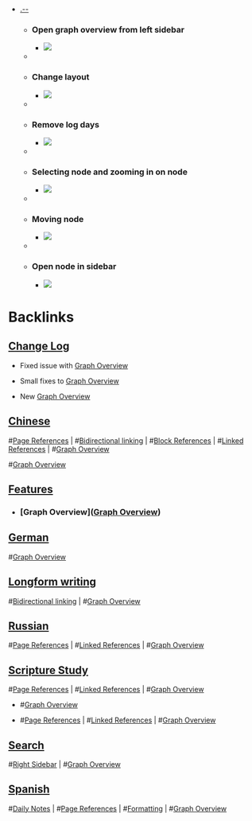 - [.--](<.--.md>)
    - ### Open graph overview from left sidebar
        - ![](https://firebasestorage.googleapis.com/v0/b/firescript-577a2.appspot.com/o/imgs%2Fapp%2Fhelp-documentation%2FjJz0CNicqY.gif?alt=media&token=1d8ca7df-25cd-458f-8f9e-09e130327c27)
    - 
    - ### Change layout
        - ![](https://firebasestorage.googleapis.com/v0/b/firescript-577a2.appspot.com/o/imgs%2Fapp%2Fhelp-documentation%2FVlZpC492oI.gif?alt=media&token=d6055ce8-6b3b-4ece-b942-3253fae20be6)
    - 
    - ### Remove log days
        - ![](https://firebasestorage.googleapis.com/v0/b/firescript-577a2.appspot.com/o/imgs%2Fapp%2Fhelp-documentation%2FT1YtPOXv6j.gif?alt=media&token=835832b8-b060-4519-9970-eaef8c564f52)
    - 
    - ### Selecting node and zooming in on node
        - ![](https://firebasestorage.googleapis.com/v0/b/firescript-577a2.appspot.com/o/imgs%2Fapp%2Fhelp-documentation%2FvxMzNcxM0B.gif?alt=media&token=c7452963-0954-4425-8a44-c7e4f0bb37e1)
    - 
    - ### Moving node
        - ![](https://firebasestorage.googleapis.com/v0/b/firescript-577a2.appspot.com/o/imgs%2Fapp%2Fhelp-documentation%2FeKRmqKzotE.gif?alt=media&token=8dc9fe95-3c1b-4330-8f00-110bbaac99ff)
    - 
    - ### Open node in sidebar
        - ![](https://firebasestorage.googleapis.com/v0/b/firescript-577a2.appspot.com/o/imgs%2Fapp%2Fhelp-documentation%2FzO8buehcAl.gif?alt=media&token=0de4cdf5-26a2-440c-a0af-57ede8199623)

# Backlinks
## [Change Log](<Change Log.md>)
- Fixed issue with [Graph Overview](<Graph Overview.md>)

- Small fixes to [Graph Overview](<Graph Overview.md>)

- New [Graph Overview](<Graph Overview.md>)

## [Chinese](<Chinese.md>)
#[Page References](<Page References.md>) | #[Bidirectional linking](<Bidirectional linking.md>) | #[Block References](<Block References.md>) | #[Linked References](<Linked References.md>) | #[Graph Overview](<Graph Overview.md>)

#[Graph Overview](<Graph Overview.md>)

## [Features](<Features.md>)
- ### [Graph Overview]([Graph Overview](<Graph Overview.md>))

## [German](<German.md>)
#[Graph Overview](<Graph Overview.md>)

## [Longform writing](<Longform writing.md>)
#[Bidirectional linking](<Bidirectional linking.md>) | #[Graph Overview](<Graph Overview.md>)

## [Russian](<Russian.md>)
#[Page References](<Page References.md>) | #[Linked References](<Linked References.md>) | #[Graph Overview](<Graph Overview.md>)

## [Scripture Study](<Scripture Study.md>)
#[Page References](<Page References.md>) | #[Linked References](<Linked References.md>) | #[Graph Overview](<Graph Overview.md>)

- #[Graph Overview](<Graph Overview.md>)

- #[Page References](<Page References.md>) | #[Linked References](<Linked References.md>) | #[Graph Overview](<Graph Overview.md>)

## [Search](<Search.md>)
#[Right Sidebar](<Right Sidebar.md>) | #[Graph Overview](<Graph Overview.md>)

## [Spanish](<Spanish.md>)
#[Daily Notes](<Daily Notes.md>) | #[Page References](<Page References.md>) | #[Formatting](<Formatting.md>) | #[Graph Overview](<Graph Overview.md>)

